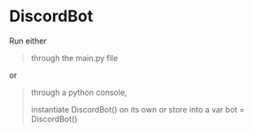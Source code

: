 # DiscordBot

Run either

> through the main.py file

or    

> through a python console,
> 
> instantiate DiscordBot() on its own or store into a var bot = DiscordBot()
